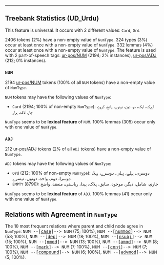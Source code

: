 

--------------------------------------------------------------------------------

## Treebank Statistics (UD_Urdu)

This feature is universal.
It occurs with 2 different values: `Card`, `Ord`.

2406 tokens (2%) have a non-empty value of `NumType`.
324 types (3%) occur at least once with a non-empty value of `NumType`.
332 lemmas (4%) occur at least once with a non-empty value of `NumType`.
The feature is used with 2 part-of-speech tags: [ur-pos/NUM]() (2194; 2% instances), [ur-pos/ADJ]() (212; 0% instances).

### `NUM`

2194 [ur-pos/NUM]() tokens (100% of all `NUM` tokens) have a non-empty value of `NumType`.

`NUM` tokens may have the following values of `NumType`:

* `Card` (2194; 100% of non-empty `NumType`): اےک، ایک، دو، تین، دونوں، پانچ، کروڑ، چار، لاکھ، ہزار

`NumType` seems to be **lexical feature** of `NUM`. 100% lemmas (305) occur only with one value of `NumType`.

### `ADJ`

212 [ur-pos/ADJ]() tokens (2% of all `ADJ` tokens) have a non-empty value of `NumType`.

`ADJ` tokens may have the following values of `NumType`:

* `Ord` (212; 100% of non-empty `NumType`): دوسری، پہلے، پہلی، دوسرے، پہلا، دوسرا، دوم، واحد، دونوں، تیسرے
* `EMPTY` (8790): جاری، شامل، دیگر، موجود، سابق، ہلاک، پیدا، ریاستی، منعقد، واضح

`NumType` seems to be **lexical feature** of `ADJ`. 100% lemmas (41) occur only with one value of `NumType`.

## Relations with Agreement in `NumType`

The 10 most frequent relations where parent and child node agree in `NumType`:
<tt>NUM --[<a href="../dep/case.html">case</a>]--> NUM</tt> (75; 100%),
<tt>NUM --[<a href="../dep/nummod.html">nummod</a>]--> NUM</tt> (53; 100%),
<tt>NUM --[<a href="../dep/dep.html">dep</a>]--> NUM</tt> (18; 100%),
<tt>NUM --[<a href="../dep/nsubj.html">nsubj</a>]--> NUM</tt> (15; 100%),
<tt>NUM --[<a href="../dep/nmod.html">nmod</a>]--> NUM</tt> (13; 100%),
<tt>NUM --[<a href="../dep/amod.html">amod</a>]--> NUM</tt> (8; 100%),
<tt>NUM --[<a href="../dep/mark.html">mark</a>]--> NUM</tt> (7; 100%),
<tt>NUM --[<a href="../dep/conj.html">conj</a>]--> NUM</tt> (7; 100%),
<tt>NUM --[<a href="../dep/compound.html">compound</a>]--> NUM</tt> (6; 100%),
<tt>NUM --[<a href="../dep/advmod.html">advmod</a>]--> NUM</tt> (5; 100%).

